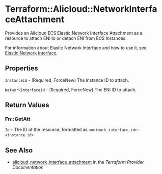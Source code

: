 # Terraform::Alicloud::NetworkInterfaceAttachment

Provides an Alicloud ECS Elastic Network Interface Attachment as a resource to attach ENI to or detach ENI from ECS Instances.

For information about Elastic Network Interface and how to use it, see [Elastic Network Interface](https://www.alibabacloud.com/help/doc-detail/58496.html).

## Properties

`InstanceId` - (Required, ForceNew) The instance ID to attach.

`NetworkInterfaceId` - (Required, ForceNew) The ENI ID to attach.


## Return Values

### Fn::GetAtt

`Id` - The ID of the resource, formatted as `<network_interface_id>:<instance_id>`.

## See Also

* [alicloud_network_interface_attachment](https://www.terraform.io/docs/providers/alicloud/r/network_interface_attachment.html) in the _Terraform Provider Documentation_